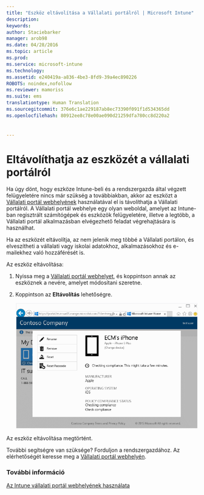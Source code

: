 ```yaml
---
title: "Eszköz eltávolítása a Vállalati portálról | Microsoft Intune"
description: 
keywords: 
author: Staciebarker
manager: arob98
ms.date: 04/28/2016
ms.topic: article
ms.prod: 
ms.service: microsoft-intune
ms.technology: 
ms.assetid: e240419a-a836-4be3-8fd9-39a4ec890226
ROBOTS: noindex,nofollow
ms.reviewer: mamoriss
ms.suite: ems
translationtype: Human Translation
ms.sourcegitcommit: 376e6c1ae229187ab8ec73390f091f1d534365dd
ms.openlocfilehash: 80912ee8c78e00ae090d21259dfa780cc8d220a2


---
```



# Eltávolíthatja az eszközét a vállalati portálról

Ha úgy dönt, hogy eszköze Intune-beli és a rendszergazda által végzett felügyeletére nincs már szükség a továbbiakban, akkor az eszközt a [Vállalati portál webhelyének](http://portal.manage.microsoft.com) használatával el is távolíthatja a Vállalati portálról. A Vállalati portál webhelye egy olyan weboldal, amelyet az Intune-ban regisztrált számítógépek és eszközök felügyeletére, illetve a legtöbb, a Vállalati portál alkalmazásban elvégezhető feladat végrehajtására is használhat.

Ha az eszközét eltávolítja, az nem jelenik meg többé a Vállalati portálon, és elveszítheti a vállalati vagy iskolai adatokhoz, alkalmazásokhoz és e-mailekhez való hozzáférését is. 

Az eszköz eltávolítása:

1.  Nyissa meg a [Vállalati portál webhelyet](http://portal.manage.microsoft.com), és koppintson annak az eszköznek a nevére, amelyet módosítani szeretne.

2.  Koppintson az **Eltávolítás** lehetőségre.

    ![remove-device](./media/iwp-1-tap-reset-passcode.png)

Az eszköz eltávolítása megtörtént.

További segítségre van szüksége? Forduljon a rendszergazdához. Az elérhetőségét keresse meg a [Vállalati portál webhelyén](http://portal.manage.microsoft.com).

### További információ
[Az Intune vállalati portál webhelyének használata](using-the-intune-company-portal-website.md)


<!--HONumber=Jul16_HO3-->


